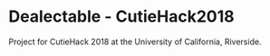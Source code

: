 # Dealectable - CutieHack2018
Project for CutieHack 2018 at the University of California, Riverside. 
